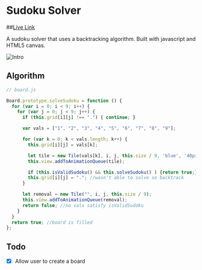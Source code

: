 # Sudoku Solver

##[Live Link][link]

[link]: http://momajd.github.io/sudoku-solver/

A sudoku solver that uses a backtracking algorithm. Built with javascript and HTML5 canvas.

![Intro](http://i.imgur.com/KdErCOU.gif)

## Algorithm

```javascript
// board.js

Board.prototype.solveSudoku = function () {
  for (var i = 0; i < 9; i++) {
    for (var j = 0; j < 9; j++) {
      if (this.grid[i][j] !== ".") { continue; }

      var vals = ["1", "2", "3", "4", "5", "6", "7", "8", "9"];

      for (var k = 0; k < vals.length; k++) {
        this.grid[i][j] = vals[k];

        let tile = new Tile(vals[k], i, j, this.size / 9, 'blue', '40px Permanent Marker');
        this.view.addToAnimationQueue(tile);

        if (this.isValidSudoku() && this.solveSudoku() ) {return true;}
        this.grid[i][j] = "."; //wasn't able to solve so backtrack
      }

      let removal = new Tile("", i, j, this.size / 9);
      this.view.addToAnimationQueue(removal);
      return false; //no vals satisfy isValidSudoku
    }
  }
  return true; //board is filled
};
```

## Todo

- [X] Allow user to create a board
